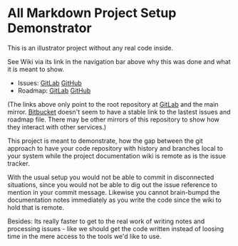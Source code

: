 # All Markdown Project Setup Demonstrator

This is an illustrator project without any real code inside.

See Wiki via its link in the navigation bar above why this was done and what 
it is meant to show.

* Issues: 
  [GitLab](https://gitlab.com/backendzeit/markdown-demo/blob/trackdown/issues.md)
  [GitHub](https://github.com/mgoellnitz/markdown-demo/blob/trackdown/issues.md)
* Roadmap:
  [GitLab](https://gitlab.com/backendzeit/markdown-demo/blob/trackdown/roadmap.md)
  [GitHub](https://github.com/mgoellnitz/markdown-demo/blob/trackdown/roadmap.md)

(The links above only point to the root repository at [GitLab][gitlab] and the
main mirror. [Bitbucket][bitbucket] doesn't seem to have a stable link to the 
lastest issues and roadmap file. There may be other mirrors of this repository 
to show how they interact with other services.)

This project is meant to demonstrate, how the gap between the git approach to 
have your code repository with history and branches local to your system while
the project documentation wiki is remote as is the issue tracker.

With the usual setup you would not be able to commit in disconnected situations,
since you would not be able to dig out the issue reference to mention in your
commit message. Likewise you cannot brain-bumpd the documentation notes 
immediately as you write the code since the wiki to hold that is remote.

Besides: Its really faster to get to the real work of writing notes and
processing issues - like we should get the code written instead of loosing
time in the mere access to the tools we'd like to use.

[markdown]: https://daringfireball.net/projects/markdown/
[git]: http://git-scm.com/
[bitbucket]: https://bitbucket.org/
[gitlab]: https://gitlab.com/
[github]: https://github.com/
[trackdown]: http://mgoellnitz.github.io/trackdown/
[mdwiki]: http://mdwiki.info
